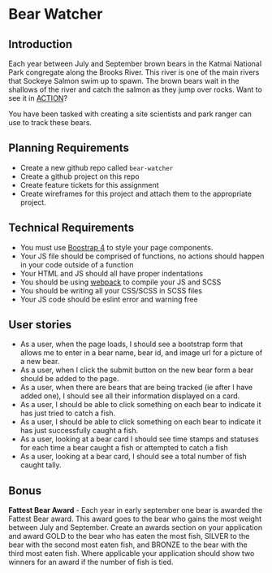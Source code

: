 # Bear Watcher
## Introduction
Each year between July and September brown bears in the Katmai National Park congregate along the Brooks River.  This river is one of the main rivers that Sockeye Salmon swim up to spawn.  The brown bears wait in the shallows of the river and catch the salmon as they jump over rocks.  Want to see it in [ACTION](https://explore.org/livecams/brown-bears/brown-bear-salmon-cam-brooks-falls)?

You have been tasked with creating a site scientists and park ranger can use to track these bears.

## Planning Requirements
* Create a new github repo called `bear-watcher`
* Create a github project on this repo
* Create feature tickets for this assignment
* Create wireframes for this project and attach them to the appropriate project.

## Technical Requirements
* You must use [Boostrap 4](https://getbootstrap.com/docs/4.0/getting-started/introduction/) to style your page components.
* Your JS file should be comprised of functions, no actions should happen in your code outside of a function
* Your HTML and JS should all have proper indentations
* You should be using [webpack](https://github.com/nss-nightclass-projects/Night-Class-Resources/blob/master/book-2-patterns-and-tools/chapters/task-runners.md) to compile your JS and SCSS
* You should be writing all your CSS/SCSS in SCSS files
* Your JS code should be eslint error and warning free

## User stories
* As a user, when the page loads, I should see a bootstrap form that allows me to enter in a bear name, bear id, and image url for a picture of a new bear.
* As a user, when I click the submit button on the new bear form a bear should be added to the page.
* As a user, when there are bears that are being tracked (ie after I have added one), I should see all their information displayed on a card.
* As a user, I should be able to click something on each bear to indicate it has just tried to catch a fish.
* As a user, I should be able to click something on each bear to indicate it has just successfully caught a fish.
* As a user, looking at a bear card I should see time stamps and statuses for each time a bear caught a fish or attempted to catch a fish
* As a user, looking at a bear card, I should see a total number of fish caught tally.

## Bonus
**Fattest Bear Award** - Each year in early september one bear is awarded the Fattest Bear award.  This award goes to the bear who gains the most weight between July and September.  Create an awards section on your application and award GOLD to the bear who has eaten the most fish, SILVER to the bear with the second most eaten fish, and BRONZE to the bear with the third most eaten fish.  Where applicable your application should show two winners for an award if the number of fish is tied.